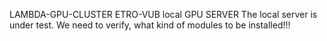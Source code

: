 LAMBDA-GPU-CLUSTER
ETRO-VUB local GPU SERVER
The local server is under test. We need to verify, what kind of modules to be installed!!!




